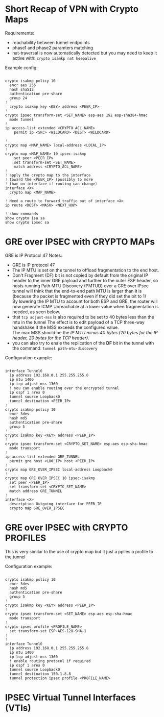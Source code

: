 # Short Recap of VPN with Crypto Maps
Requirements:
* reachability between tunnel endpoints
* phase1 and phase2 paramters matching
* nat-traversal is now automatically detected but you may need to keep it active with: ```crypto isamkp nat keepalive```
  

Example config:
```

crypto isakmp policy 10
  encr aes 256
  hash sha512
  authentication pre-share
  group 24
!
  crypto isakmp key <KEY> address <PEER_IP>
!
crypto ipsec transform-set <SET_NAME> esp-aes 192 esp-sha384-hmac
  mode tunnel
!
ip access-list extended <CRYPTO_ACL_NAME>
    permit ip <SRC> <WILDCARD> <DEST> <WILDCARD>

!
crypto map <MAP_NAME> local-address <LOCAL_IP>
!
crypto map <MAP_NAME> 10 ipsec-isakmp
    set peer <PEER_IP>
    set transform-set <SET_NAME>
    match address <CRYPTO_ACL_NAME>
!
! apply the crypto map to the interface
! toward the <PEER_IP> (possibly to more 
! than on interface if routing can change) 
interface <X>
  crypto map <MAP_NAME>

! Need a route to forward traffic out of interface <X>
ip route <DEST> <MASK> <NEXT_HOP>

! show commands
show crypto isa sa
show crypto ipsec sa
```

# GRE over IPSEC with CRYPTO MAPs

GRE is IP Protocol 47
Notes:
* GRE is IP protocol 47
* The IP MTU is set on the tunnel to offload fragmentation to the end host.   
 * Don't Fragment (DF) bit is not copied by default from the original IP header to the inner GRE payload and further to the outer ESP header, so  
 hosts running Path MTU Discovery (PMTUD) over a GRE over IPsec tunnel will think that the end-to-end path MTU is larger than it is (because the packet is fragmented even if they did set the bit to 1)  
 By lowering the IP MTU to account for both ESP and GRE, the router will now generate ICMP Unreachable at a lower value when fragmentation is needed, as seen below.
*  that ```tcp adjust-mss``` is also required to be set to 40 bytes less than the mtu in the tunnel
The effect is to edit payload of a TCP three-way handshake if the MSS exceeds the configured value.  
The max MSS should be the *IP MTU minus 40 bytes (20 bytes for the IP header, 20 bytes for the TCP header)*. 
* you can also try to enale the replication of the **DF** bit in the tunnel with the command: ```tunnel path-mtu-discovery```

Configuration example:
```

interface Tunnel0
  ip address 192.168.0.1 255.255.255.0
  ip mtu 1400
  ip tcp adjust-mss 1360
  ! you can enable routing over the encrypted tunnel
  ip ospf 1 area 0
  tunnel source Loopback0
  tunnel destination <PEER_IP>
!
crypto isakmp policy 10
  encr 3des
  hash md5
  authentication pre-share
  group 5
!
crypto isakmp key <KEY> address <PEER_IP>
!
crypto ipsec transform-set <CRYPTO_SET_NAME> esp-aes esp-sha-hmac
  mode transport
!
ip access-list extended GRE_TUNNEL
  permit gre host <LO0_IP> host <PEER_IP>
!
crypto map GRE_OVER_IPSEC local-address Loopback0
!
crypto map GRE_OVER_IPSEC 10 ipsec-isakmp
  set peer <PEER_IP>
  set transform-set <CRYPTO_SET_NAME>
  match address GRE_TUNNEL
!
interface <X>
  description Outgoing interface for PEER_IP
  crypto map GRE_OVER_IPSEC

```

# GRE over IPSEC with CRYPTO PROFILES

This is very similar to the use of crypto map but it just a pplies a profile to the tunnel

Configuration example:
```

crypto isakmp policy 10
  encr 3des
  hash md5
  authentication pre-share
  group 5
!
crypto isakmp key <KEY> address <PEER_IP>
!
crypto ipsec transform-set <SET_NAME> esp-aes esp-sha-hmac
  mode transport
!
crypto ipsec profile <PROFILE_NAME>
  set transform-set ESP-AES-128-SHA-1
!
!
interface Tunnel0
  ip address 192.168.0.1 255.255.255.0
  ip mtu 1400
  ip tcp adjust-mss 1360
  ! enable routing protocol if required
  ip ospf 1 area 0
  tunnel source Loopback0
  tunnel destination 150.1.8.8
  tunnel protection ipsec profile <PROFILE_NAME>

```

# IPSEC Virtual Tunnel Interfaces (VTIs)